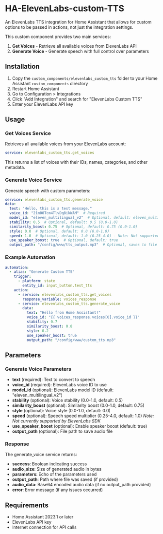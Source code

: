 # HA-ElevenLabs-custom-TTS

An ElevenLabs TTS integration for Home Assistant that allows for custom options to be passed in actions, not just the integration settings.

This custom component provides two main services:
1. **Get Voices** - Retrieve all available voices from ElevenLabs API
2. **Generate Voice** - Generate speech with full control over parameters

## Installation

1. Copy the `custom_components/elevenlabs_custom_tts` folder to your Home Assistant `custom_components` directory
2. Restart Home Assistant
3. Go to Configuration > Integrations
4. Click "Add Integration" and search for "ElevenLabs Custom TTS"
5. Enter your ElevenLabs API key

## Usage

### Get Voices Service

Retrieves all available voices from your ElevenLabs account:

```yaml
service: elevenlabs_custom_tts.get_voices
```

This returns a list of voices with their IDs, names, categories, and other metadata.

### Generate Voice Service

Generate speech with custom parameters:

```yaml
service: elevenlabs_custom_tts.generate_voice
data:
  text: "Hello, this is a test message."
  voice_id: "21m00Tcm4TlvDq8ikWAM"  # Required
  model_id: "eleven_multilingual_v2"  # Optional, default: eleven_multilingual_v2
  stability: 0.5  # Optional, default: 0.5 (0.0-1.0)
  similarity_boost: 0.75  # Optional, default: 0.75 (0.0-1.0)
  style: 0.0  # Optional, default: 0.0 (0.0-1.0)
  speed: 1.0  # Optional, default: 1.0 (0.25-4.0) - Note: Not supported in current SDK
  use_speaker_boost: true  # Optional, default: true
  output_path: "/config/www/tts_output.mp3"  # Optional, saves to file if provided
```

### Example Automation

```yaml
automation:
  - alias: "Generate Custom TTS"
    trigger:
      - platform: state
        entity_id: input_button.test_tts
    action:
      - service: elevenlabs_custom_tts.get_voices
        response_variable: voices_response
      - service: elevenlabs_custom_tts.generate_voice
        data:
          text: "Hello from Home Assistant!"
          voice_id: "{{ voices_response.voices[0].voice_id }}"
          stability: 0.7
          similarity_boost: 0.8
          style: 0.2
          use_speaker_boost: true
          output_path: "/config/www/custom_tts.mp3"
```

## Parameters

### Generate Voice Parameters

- **text** (required): Text to convert to speech
- **voice_id** (required): ElevenLabs voice ID to use
- **model_id** (optional): ElevenLabs model ID (default: "eleven_multilingual_v2")
- **stability** (optional): Voice stability (0.0-1.0, default: 0.5)
- **similarity_boost** (optional): Similarity boost (0.0-1.0, default: 0.75)
- **style** (optional): Voice style (0.0-1.0, default: 0.0)
- **speed** (optional): Speech speed multiplier (0.25-4.0, default: 1.0) *Note: Not currently supported by ElevenLabs SDK*
- **use_speaker_boost** (optional): Enable speaker boost (default: true)
- **output_path** (optional): File path to save audio file

### Response

The generate_voice service returns:
- **success**: Boolean indicating success
- **audio_size**: Size of generated audio in bytes
- **parameters**: Echo of the parameters used
- **output_path**: Path where file was saved (if provided)
- **audio_data**: Base64 encoded audio data (if no output_path provided)
- **error**: Error message (if any issues occurred)

## Requirements

- Home Assistant 2023.1 or later
- ElevenLabs API key
- Internet connection for API calls
